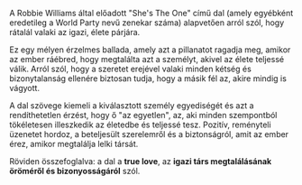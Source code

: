 A Robbie Williams által előadott "She's The One" című dal (amely egyébként eredetileg a World Party nevű zenekar száma) alapvetően arról szól, hogy rátalál valaki az igazi, élete párjára.

Ez egy mélyen érzelmes ballada, amely azt a pillanatot ragadja meg, amikor az ember ráébred, hogy megtalálta azt a személyt, akivel az élete teljessé válik. Arról szól, hogy a szeretet erejével valaki minden kétség és bizonytalanság ellenére biztosan tudja, hogy a másik fél az, akire mindig is vágyott.

A dal szövege kiemeli a kiválasztott személy egyediségét és azt a rendíthetetlen érzést, hogy ő "az egyetlen", az, aki minden szempontból tökéletesen illeszkedik az életedbe és teljessé tesz. Pozitív, reményteli üzenetet hordoz, a beteljesült szerelemről és a biztonságról, amit az ember érez, amikor megtalálja lelki társát.

Röviden összefoglalva: a dal a **true love**, az **igazi társ megtalálásának öröméről és bizonyosságáról** szól.